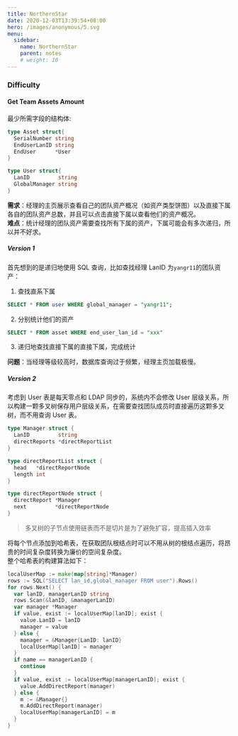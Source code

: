 ```yaml
---
title: NorthernStar
date: 2020-12-03T13:39:54+08:00
hero: /images/anonymous/5.svg
menu:
  sidebar:
    name: NorthernStar
    parent: notes
    # weight: 10
---
```


### Difficulty

#### Get Team Assets Amount

最少所需字段的结构体:

```go
type Asset struct{
  SerialNumber string
  EndUserLanID string
  EndUser      *User
}

type User struct{
  LanID         string
  GlobalManager string
}
```

**需求**：经理的主页展示查看自己的团队资产概况（如资产类型饼图）以及直接下属各自的团队资产总数，并且可以点击直接下属以查看他们的资产概况。  
**难点**：统计经理的团队资产需要查找所有下属的资产，下属可能会有多次递归，所以并不好求。

##### Version 1

首先想到的是递归地使用 SQL 查询，比如查找经理 LanID 为`yangr11`的团队资产：

1. 查找直系下属

```sql
SELECT * FROM user WHERE global_manager = "yangr11";
```

2. 分别统计他们的资产

```sql
SELECT * FROM asset WHERE end_user_lan_id = "xxx"
```

3. 递归地查找直接下属的直接下属，完成统计

**问题**：当经理等级较高时，数据库查询过于频繁，经理主页加载极慢。

##### Version 2

考虑到 User 表是每天零点和 LDAP 同步的，系统内不会修改 User 层级关系，所以构建一颗多叉树保存用户层级关系，在需要查找团队成员时直接遍历这颗多叉树，而不用查询 User 表。

```go
type Manager struct {
  LanID         string
  directReports *directReportList
}

type directReportList struct {
  head   *directReportNode
  length int
}

type directReportNode struct {
  directReport *Manager
  next         *directReportNode
}
```

> 多叉树的子节点使用链表而不是切片是为了避免扩容，提高插入效率

将每个节点添加到哈希表，在获取团队根结点时可以不用从树的根结点遍历，将昂贵的时间复杂度转换为廉价的空间复杂度。  
整个哈希表的构建算法如下：

```go
localUserMap := make(map[string]*Manager)
rows := SQL("SELECT lan_id,global_manager FROM user").Rows()
for rows.Next() {
  var lanID, managerLanID string
  rows.Scan(&lanID, &managerLanID)
  var manager *Manager
  if value, exist := localUserMap[lanID]; exist {
    value.LanID = lanID
    manager = value
  } else {
    manager = &Manager{LanID: lanID}
    localUserMap[lanID] = manager
  }
  if name == managerLanID {
    continue
  }
  if value, exist := localUserMap[managerLanID]; exist {
    value.AddDirectReport(manager)
  } else {
    m := &Manager{}
    m.AddDirectReport(manager)
    localUserMap[managerLanID] = m
  }
}
```
